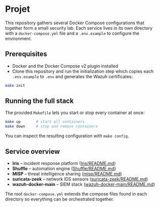 # Projet

This repository gathers several Docker Compose configurations that together form a small security lab. Each service lives in its own directory with a `docker-compose.yml` file and a `.env.example` to configure the environment.

## Prerequisites

- Docker and the Docker Compose v2 plugin installed
- Clone this repository and run the initialization step which copies each `.env.example` to `.env` and generates the Wazuh certificates:

```bash
make init
```

## Running the full stack

The provided `Makefile` lets you start or stop every container at once:

```bash
make up       # start all containers
make down     # stop and remove containers
```

You can inspect the resulting configuration with `make config`.

## Service overview

- **Iris** – incident response platform ([Iris/README.md](Iris/README.md))
- **Shuffle** – automation engine ([Shuffle/README.md](Shuffle/README.md))
- **MISP** – threat intelligence sharing ([misp/README.md](misp/README.md))
- **suricata-zeek** – network IDS sensors ([suricata-zeek/README.md](suricata-zeek/README.md))
- **wazuh-docker-main** – SIEM stack ([wazuh-docker-main/README.md](wazuh-docker-main/README.md))

The root `docker-compose.yml` extends the compose files found in each directory so everything can be orchestrated together.
